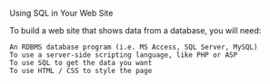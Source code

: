 Using SQL in Your Web Site

To build a web site that shows data from a database, you will need:

    An RDBMS database program (i.e. MS Access, SQL Server, MySQL)
    To use a server-side scripting language, like PHP or ASP
    To use SQL to get the data you want
    To use HTML / CSS to style the page
